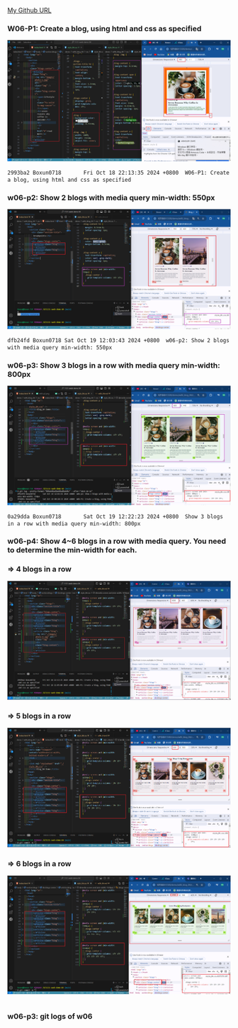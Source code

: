 [My Github URL](https://github.com/Boxun0718/1131-sweb-demo-84)

### W06-P1: Create a blog, using html and css as specified

![](w06-p1.png)

```
2993ba2 Boxun0718       Fri Oct 18 22:13:35 2024 +0800  W06-P1: Create a blog, using html and css as specified
```

### w06-p2: Show 2 blogs with media query min-width: 550px

![](w06-p2.png)

```
dfb24fd Boxun0718 Sat Oct 19 12:03:43 2024 +0800  w06-p2: Show 2 blogs with media query min-width: 550px

```

### w06-p3: Show 3 blogs in a row with media query min-width: 800px

![](w06-p3.png)

```
0a29dda Boxun0718       Sat Oct 19 12:22:23 2024 +0800  Show 3 blogs in a row with media query min-width: 800px

```

### w06-p4: Show 4~6 blogs in a row with media query. You need to determine the min-width for each.

### => 4 blogs in a row

![](w06-p4-1.png)

### => 5 blogs in a row

![](w06-p4-2.png)

### => 6 blogs in a row

![](w06-p4-3.png)

```

```

### w06-p3: git logs of w06
